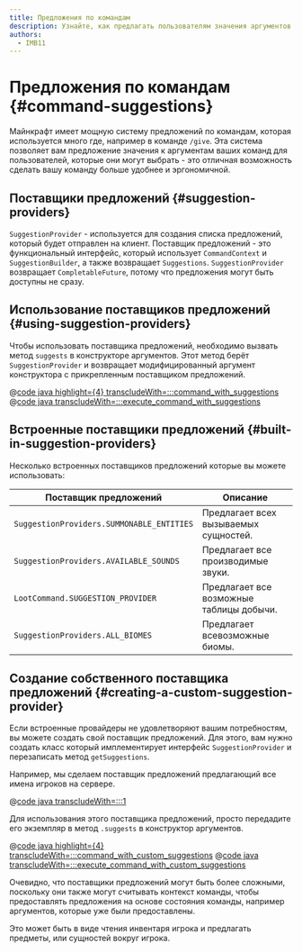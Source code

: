 ```yaml
---
title: Предложения по командам
description: Узнайте, как предлагать пользователям значения аргументов команд.
authors:
  - IMB11
---
```


# Предложения по командам {#command-suggestions}

Майнкрафт имеет мощную систему предложений по командам, которая используется много где, например в команде `/give`. Эта система позволяет вам предложение значения к аргументам ваших команд для пользователей, которые они могут выбрать - это отличная возможность сделать вашу команду больше удобнее и эргономичной.

## Поставщики предложений {#suggestion-providers}

`SuggestionProvider` - используется для создания списка предложений, который будет отправлен на клиент. Поставщик предложений - это функциональный интерфейс, который использует `CommandContext` и `SuggestionBuilder`, а также возвращает `Suggestions`. `SuggestionProvider` возвращает `CompletableFuture`, потому что предложения могут быть доступны не сразу.

## Использование поставщиков предложений {#using-suggestion-providers}

Чтобы использовать поставщика предложений, необходимо вызвать метод `suggests` в конструкторе аргументов. Этот метод берёт `SuggestionProvider` и возвращает модифицированный аргумент конструктора с прикрепленным поставщиком предложений.

@[code java highlight={4} transcludeWith=:::command_with_suggestions](@/reference/1.21/src/main/java/com/example/docs/command/FabricDocsReferenceCommands.java)
@[code java transcludeWith=:::execute_command_with_suggestions](@/reference/1.21/src/main/java/com/example/docs/command/FabricDocsReferenceCommands.java)

## Встроенные поставщики предложений {#built-in-suggestion-providers}

Несколько встроенных поставщиков предложений которые вы можете использовать:

| Поставщик предложений                     | Описание                                                 |
| ----------------------------------------- | -------------------------------------------------------- |
| `SuggestionProviders.SUMMONABLE_ENTITIES` | Предлагает всех вызываемых сущностей.    |
| `SuggestionProviders.AVAILABLE_SOUNDS`    | Предлагает все производимые звуки.       |
| `LootCommand.SUGGESTION_PROVIDER`         | Предлагает все возможные таблицы добычи. |
| `SuggestionProviders.ALL_BIOMES`          | Предлагает всевозможные биомы.           |

## Создание собственного поставщика предложений {#creating-a-custom-suggestion-provider}

Если встроенные провайдеры не удовлетворяют вашим потребностям, вы можете создать свой поставщик предложений. Для этого, вам нужно создать класс который имплементирует интерфейс `SuggestionProvider` и перезаписать метод `getSuggestions`.

Например, мы сделаем поставщик предложений предлагающий все имена игроков на сервере.

@[code java transcludeWith=:::1](@/reference/1.21/src/main/java/com/example/docs/command/PlayerSuggestionProvider.java)

Для использования этого поставщика предложений, просто передадите его экземпляр в метод `.suggests` в конструктор аргументов.

@[code java highlight={4} transcludeWith=:::command_with_custom_suggestions](@/reference/1.21/src/main/java/com/example/docs/command/FabricDocsReferenceCommands.java)
@[code java transcludeWith=:::execute_command_with_custom_suggestions](@/reference/1.21/src/main/java/com/example/docs/command/FabricDocsReferenceCommands.java)

Очевидно, что поставщики предложений могут быть более сложными, поскольку они также могут считывать контекст команды, чтобы предоставлять предложения на основе состояния команды, например аргументов, которые уже были предоставлены.

Это может быть в виде чтения инвентаря игрока и предлагать предметы, или сущностей вокруг игрока.

